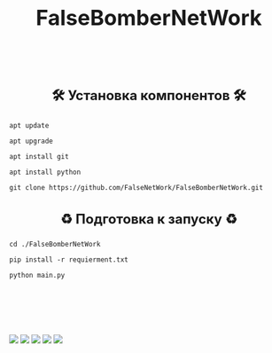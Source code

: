 <h1 align="center", style="font-size: 38px; font-weight: bold;">FalseBomberNetWork</h1>

<h3 align="center", style="font-size: 24px; margin-top: 100px">🛠 Установка компонентов 🛠</h3>

	apt update

	apt upgrade

	apt install git

    apt install python

	git clone https://github.com/FalseNetWork/FalseBomberNetWork.git

<h3 align="center", style="font-size: 24px; margin-top: 35px">♻️ Подготовка к запуску ♻️</h3>


    cd ./FalseBomberNetWork

    pip install -r requierment.txt

    python main.py

<h3 style="margin-top: 100px"></h3>

![](https://github-profile-summary-cards.vercel.app/api/cards/profile-details?username=FalseNetWork&theme=solarized_dark)
![](https://github-profile-summary-cards.vercel.app/api/cards/most-commit-language?username=FalseNetWork&theme=solarized_dark)
![](https://github-profile-summary-cards.vercel.app/api/cards/repos-per-language?username=FalseNetWork&theme=solarized_dark)
![](https://github-profile-summary-cards.vercel.app/api/cards/stats?username=FalseNetWork&theme=solarized_dark)
![](https://github-profile-summary-cards.vercel.app/api/cards/productive-time?username=FalseNetWork&theme=solarized_dark)
